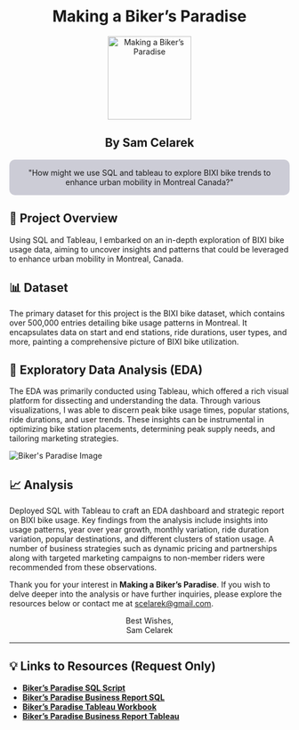 <div align="center">

<h1>Making a Biker’s Paradise</h1>

<img align="center" src="https://github.com/scelarek/scelarek.github.io/assets/115444760/0a7a06a5-f29e-484f-8e79-5315b28a278a" title="Making a Biker’s Paradise" alt="Making a Biker’s Paradise" width="150" height="150"> 

<h2><strong>By Sam Celarek</strong></h2>
</div>

<div align="center" style="background-color: #CCCCD6; padding: 15px; border-radius: 10px;">
"How might we use SQL and tableau to explore BIXI bike trends to enhance urban mobility in Montreal Canada?"
</div>

## 🎯 Project Overview

Using SQL and Tableau, I embarked on an in-depth exploration of BIXI bike usage data, aiming to uncover insights and patterns that could be leveraged to enhance urban mobility in Montreal, Canada.

## 📊 Dataset
The primary dataset for this project is the BIXI bike dataset, which contains over 500,000 entries detailing bike usage patterns in Montreal. It encapsulates data on start and end stations, ride durations, user types, and more, painting a comprehensive picture of BIXI bike utilization.

## 📶 Exploratory Data Analysis (EDA)
The EDA was primarily conducted using Tableau, which offered a rich visual platform for dissecting and understanding the data. Through various visualizations, I was able to discern peak bike usage times, popular stations, ride durations, and user trends. These insights can be instrumental in optimizing bike station placements, determining peak supply needs, and tailoring marketing strategies.

<img src="https://github.com/scelarek/scelarek.github.io/assets/115444760/f1b0d7c0-9346-4f77-8f79-ac0308aa17d5" alt="Biker's Paradise Image">

## 📈 Analysis
Deployed SQL with Tableau to craft an EDA dashboard and strategic report on BIXI bike usage. Key findings from the analysis include insights into usage patterns, year over year growth, monthly variation, ride duration variation, popular destinations, and different clusters of station usage. A number of business strategies such as dynamic pricing and partnerships along with targeted marketing campaigns to non-member riders were recommended from these observations. 

Thank you for your interest in **Making a Biker’s Paradise**. If you wish to delve deeper into the analysis or have further inquiries, please explore the resources below or contact me at scelarek@gmail.com.


<div align="center">

Best Wishes, <br>
Sam Celarek

</div>

---

## 💡 Links to Resources (Request Only)

- **[Biker’s Paradise SQL Script](https://drive.google.com/open?id=1UYj3WJR1TK70u9FoTBhu8uzqVxYqwH6g&usp=drive_copy)**
- **[Biker’s Paradise Business Report SQL](https://drive.google.com/open?id=1FN7VXW1BpQ2HYhGS7HGnza3vmk9cfGBH&usp=drive_copy)**
- **[Biker’s Paradise Tableau Workbook](https://drive.google.com/open?id=1Xe0Qfpds1BaoRYznPKqvB2F35bEesUzX&usp=drive_copy)**
- **[Biker’s Paradise Business Report Tableau](https://drive.google.com/open?id=1en8iZDI2DK98OUHbRTS1XgipmrvW4qFj&usp=drive_copy)**

